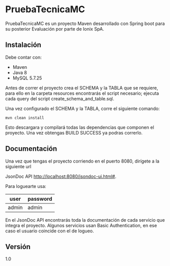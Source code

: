 # PruebaTecnicaMC
PruebaTecnicaMC es un proyecto Maven desarrollado con Spring boot para su 
posterior Evaluación por parte de Ionix SpA.

## Instalación
Debe contar con:
* Maven
* Java 8
* MySQL 5.7.25

Antes de correr el proyecto crea el SCHEMA y la TABLA que se requiere,
para ello en la carpeta resources encontrarás el script necesario; ejecuta cada query del script create_schema_and_table.sql.

Una vez configurado el SCHEMA y la TABLA, corre el siguiente comando:
```
mvn clean install
```
Esto descargara y compilará todas las dependencias que componen el proyecto.
Una vez obtengas BUILD SUCCESS ya podras correrlo.

## Documentación
Una vez que tengas el proyecto corriendo en el puerto 8080, dirígete a la
siguiente url

JsonDoc API [http://localhost:8080/jsondoc-ui.html#](http://localhost:8080/jsondoc-ui.html#).

Para loguearte usa:

| user  | password |
|----------|----------|
| admin    | admin    |

En el JsonDoc API encontrarás toda la documentación de cada servicio que integra el proyecto.
Algunos servicios usan Basic Authentication, en ese caso el usuario coincide con el de logueo.

## Versión
1.0
